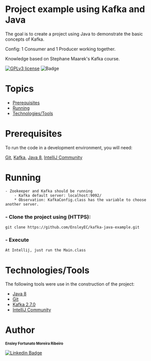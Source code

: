 # Project example using Kafka and Java

The goal is to create a project using Java to demonstrate the basic concepts of Kafka.

Config: 1 Consumer and 1 Producer working together.

Knowledge based on Stephane Maarek's Kafka course. 

[![GPLv3 license](https://img.shields.io/badge/License-GPLv3-blue.svg)](http://perso.crans.org/besson/LICENSE.html)
![Badge](https://img.shields.io/static/v1?label=status&message=working&color=green)

# Topics

<!--ts-->
   * [Prerequisites](#Prerequisites)
   * [Running](#Executando)
   * [Technologies/Tools](#Technologies/Tools)
<!--te-->

# Prerequisites

To run the code in a development environment, you will need:

<a href="https://git-scm.com/">Git</a>,
<a href="https://kafka.apache.org/"> Kafka</a>,
<a href="https://www.oracle.com/java/technologies/javase/javase-jdk8-downloads.html"> Java 8</a>,
<a href="https://www.jetbrains.com/idea/">IntelliJ Community</a>

# Running
    - Zookeeper and Kafka should be running
        - Kafka default server: localhost:9092/
        * Observation: KafkaConfig.class has the variable to choose another server.

### - Clone the project using (HTTPS): 

    git clone https://github.com/EnsleyEC/kafka-java-example.git

### - Execute

    At Intellij, just run the Main.class  

# Technologies/Tools

The following tools were use in the construction of the project:

- [Java 8](https://www.oracle.com/java/technologies/javase/javase-jdk8-downloads.html)
- [Git](https://git-scm.com/)
- [Kafka 2.7.0](https://kafka.apache.org/)
- [IntelliJ Community](https://www.jetbrains.com/idea/)

# Author

<sub><b>Ensley Fortunato Moreira Ribeiro </b></sub></a>

[![Linkedin Badge](https://img.shields.io/badge/-Ensley-blue?style=flat-square&logo=Linkedin&logoColor=white&link=https://www.linkedin.com/in/tgmarinho/)](https://www.linkedin.com/in/ensley-ribeiro-37b293126/) 